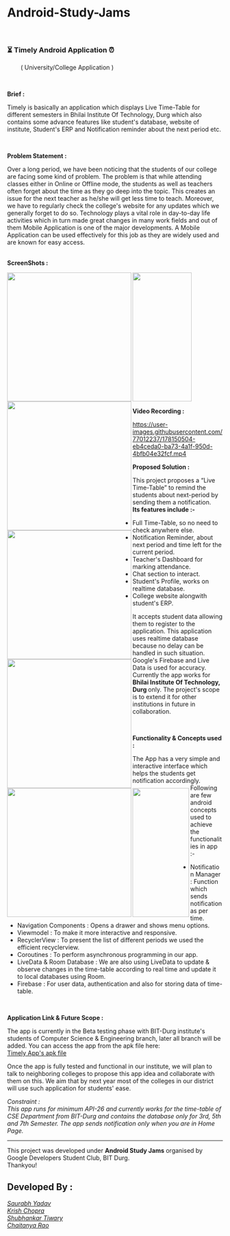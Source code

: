 # Android-Study-Jams
<br/>

### ⏳ Timely Android Application ⏰
&nbsp; &nbsp; &nbsp; &nbsp;&nbsp;( University/College Application )

<br/>

<b> Brief : </b>

Timely is basically an application which displays Live Time-Table for different semesters in Bhilai Institute Of Technology, Durg which also contains some advance features like student's database, website of institute, Student's ERP and Notification reminder about the next period etc.

<br/>

<b> Problem Statement : </b>

Over a long period, we have been noticing that the students of our college are facing some kind of problem. The problem is that while attending classes either in Online or Offline mode, the students as well as teachers often forget about the time as they go deep into the topic. This creates an issue for the next teacher as he/she will get less time to teach. Moreover, we have to regularly check the college's website for any updates which we generally forget to do so.
Technology plays a vital role in day-to-day life activities which in turn made great changes in many work fields and out of them Mobile Application is one of the major developments. A Mobile Application can be used effectively for this job as they are widely used and are known for easy access.

<br/>
<b> ScreenShots : </b>
<p align="left"></p>
<img src="https://user-images.githubusercontent.com/77012237/178143730-7cbee7d5-abb6-4660-87ba-6a13c7b084c8.png" height="300px" width="290px" align="left">
<img src="https://user-images.githubusercontent.com/77012237/178143851-bc395f96-c153-4c1f-ad34-a59f0a944622.png" height="300px" width="290px" align="left">
<img src="https://user-images.githubusercontent.com/77012237/178143994-71500642-4c54-4ed8-99e6-b400abe296da.png" height="300px" width="290px" align="left">
<img src="https://user-images.githubusercontent.com/77012237/178144145-2c365a41-fd75-41d3-a4f6-a0b985409ea4.png" height="300px" width="290px" align="left">
<img src="https://user-images.githubusercontent.com/77012237/178144232-6a4ab3c5-4aa9-4a31-b477-a891d504c6b4.png" height="300px" width="290px" align="left">
<img src="https://user-images.githubusercontent.com/77012237/178144407-bc1a1d37-1b9a-4bb7-b222-657e228451e2.png" height="300px" width="132px" align="left">
<img src="https://user-images.githubusercontent.com/73347275/148654165-cb57522d-c32b-452a-bc09-fdc57d9732fe.jpg" height="300px" width="138px">

<br/>

<b>Video Recording : </b><br/>


https://user-images.githubusercontent.com/77012237/178150504-eb4ceda0-ba73-4a1f-950d-4bfb04e32fcf.mp4



<b> Proposed Solution : </b>

This project proposes a “Live Time-Table” to remind the students about next-period by sending them a notification. <br/>
<b> Its features include :- </b> 
- Full Time-Table, so no need to check anywhere else.
- Notification Reminder, about next period and time left for the current period.
- Teacher's Dashboard for marking attendance.
- Chat section to interact.
- Student's Profile, works on realtime database.
- College website alongwith student's ERP.

It accepts student data allowing them to register to the application. This application uses realtime database because no delay can be handled in such situation. Google's Firebase and Live Data is used for accuracy. Currently the app works for <b> Bhilai Institute Of Technology, Durg </b> only. The project's scope is to extend it for other institutions in future in collaboration.

<br/>


<b> Functionality & Concepts used : </b>

The App has a very simple and interactive interface which helps the students get notification accordingly. Following are few android concepts used to achieve the functionalities in app :- 

- Notification Manager : Function which sends notification as per time.
- Navigation Components : Opens a drawer and shows menu options.
- Viewmodel : To make it more interactive and responsive.
- RecyclerView : To present the list of different periods we used the efficient recyclerview.
- Coroutines : To perform asynchronous programming in our app.
- LiveData & Room Database : We are also using LiveData to update & observe changes in the time-table according to real time and update it to local databases using Room. 
- Firebase : For user data, authentication and also for storing data of time-table.

<br/>

<b> Application Link & Future Scope : </b>

The app is currently in the Beta testing phase with BIT-Durg institute's students of Computer Science & Engineering branch, later all branch will be added. You can access the app from the apk file here: <br/>
[Timely App's apk file](https://github.com/KrishChopra22/Timely-Android-App/Timely.apk)

Once the app is fully tested and functional in our institute, we will plan to talk to neighboring colleges to propose this app idea and collaborate with them on this. We aim that by next year most of the colleges in our district will use such application for students' ease. <br/>

<i> Constraint :  <br/>
This app runs for minimum API-26 and currently works for the time-table of CSE Department from BIT-Durg and contains the database only for 3rd, 5th and 7th Semester. 
The app sends notification only when you are in Home Page.</i>

<hr>

This project was developed under <b>Android Study Jams</b> organised by Google Developers Student Club, BIT Durg. <br>
Thankyou!

## Developed By : <br> <i>
[Saurabh Yadav](https://www.linkedin.com/in/saurabh-yadav-73616b137/) <br>
[Krish Chopra](https://www.linkedin.com/in/krishchopra22) <br>
[Shubhankar Tiwary](https://www.linkedin.com/in/shubhankar10) <br>
[Chaitanya Rao](https://www.linkedin.com/in/chaitanya-rao-375b30207) <br>
</i>
